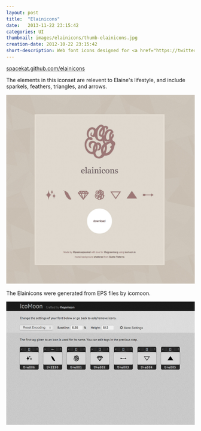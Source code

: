 ```yaml
---
layout: post
title:  "Elainicons"
date:   2013-11-22 23:15:42
categories: UI
thumbnail: images/elainicons/thumb-elainicons.jpg
creation-date: 2012-10-22 23:15:42
short-description: Web font icons designed for <a href="https://twitter.com/ejgreenberg">@ejgreenberg</a>
---
```

[spacekat.github.com/elainicons](spacekat.github.com/elainicons)

The elements in this iconset are relevent to Elaine's lifestyle, and
include sparkels, feathers, triangles, and arrows.

![Elainicons](/images/elainicons/elainicons.jpg)

The Elainicons were generated from EPS files by icomoon.

![Elainicons](/images/elainicons/elainicons-icomoon.jpg)
